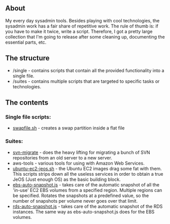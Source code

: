 ## About

My every day sysadmin tools. Besides playing with cool technologies, the sysadmin work has a fair share of repetitive work. The rule of thumb is: if you have to make it twice, write a script. Therefore, I got a pretty large collection that I'm going to release after some cleaning up, documenting the essential parts, etc.

## The structure

 * /single - contains scripts that contain all the provided functionality into a single file.
 * /suites - contains multiple scripts that are targeted to specific tasks or technologies.

## The contents

### Single file scripts:

 * [swapfile.sh](https://github.com/SaltwaterC/sysadmin-tools/wiki/swapfile.sh) - creates a swap partition inside a flat file

### Suites:

 * [svn-migrate](https://github.com/SaltwaterC/sysadmin-tools/wiki/svn-migrate) - does the heavy lifting for migrating a bunch of SVN repositories from an old server to a new server.
 * aws-tools - various tools for using with Amazon Web Services.
  * [ubuntu-ec2-jeos.sh](https://github.com/SaltwaterC/sysadmin-tools/wiki/ubuntu-ec2-jeos.sh) - the Ubuntu EC2 images drag some fat with them. This scripts strips down all the useless services in order to obtain a true JeOS (Just enough OS) as the basic building block.
  * [ebs-auto-snapshot.js](https://github.com/SaltwaterC/sysadmin-tools/wiki/ebs-auto-snapshot.js) - takes care of the automatic snapshot of all the 'in-use' EC2 EBS volumes from a specified region. Multiple regions can be specified. Rotates the snapshots at a predefined value, so the number of snapshots per volume never goes over that limit.
  * [rds-auto-snapshot.js](https://github.com/SaltwaterC/sysadmin-tools/wiki/rds-auto-snapshot.js) - takes care of the automatic snapshot of the RDS instances. The same way as ebs-auto-snapshot.js does for the EBS volumes.

